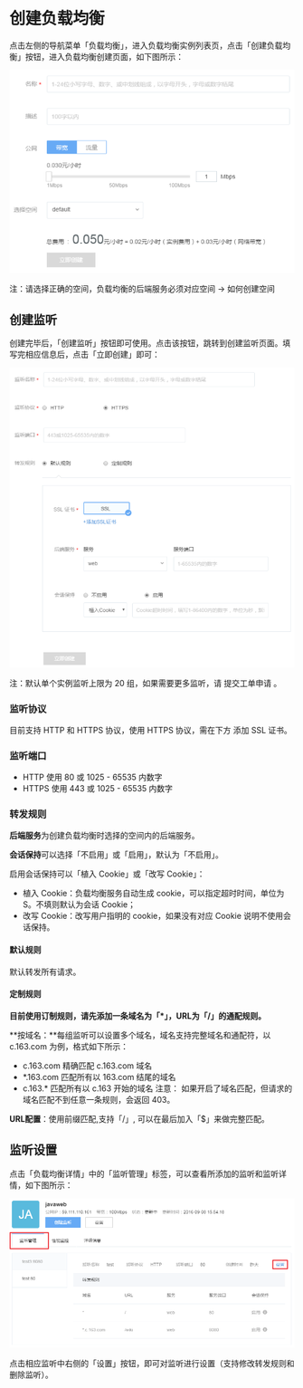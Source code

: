 # 创建负载均衡

点击左侧的导航菜单「负载均衡」，进入负载均衡实例列表页，点击「创建负载均衡」按钮，进入负载均衡创建页面，如下图所示：

![](../image/创建负载均衡-创建.png)

注：请选择正确的空间，负载均衡的后端服务必须对应空间 -> 如何创建空间


## 创建监听

创建完毕后，「创建监听」按钮即可使用。点击该按钮，跳转到创建监听页面。填写完相应信息后，点击「立即创建」即可：

![](../image/创建负载均衡-创建监听.png)

注：默认单个实例监听上限为 20 组，如果需要更多监听，请 提交工单申请 。

### 监听协议
目前支持 HTTP 和 HTTPS 协议，使用 HTTPS 协议，需在下方 添加 SSL 证书。

### 监听端口
* HTTP 使用 80 或 1025 - 65535 内数字
* HTTPS 使用 443 或 1025 - 65535 内数字

### 转发规则
**后端服务**为创建负载均衡时选择的空间内的后端服务。

**会话保持**可以选择「不启用」或「启用」，默认为「不启用」。

启用会话保持可以「植入 Cookie」或「改写 Cookie」：

* 植入 Cookie：负载均衡服务自动生成 cookie，可以指定超时时间，单位为 S。不填则默认为会话 Cookie；
* 改写 Cookie：改写用户指明的 cookie，如果没有对应 Cookie 说明不使用会话保持。

#### 默认规则

默认转发所有请求。

#### 定制规则

**目前使用订制规则，请先添加一条域名为「*」，URL为「/」的通配规则。**

**按域名：**每组监听可以设置多个域名，域名支持完整域名和通配符，以 c.163.com 为例，格式如下所示：

* c.163.com 精确匹配 c.163.com 域名
* *.163.com 匹配所有以 163.com 结尾的域名
* c.163.* 匹配所有以 c.163 开始的域名
注意： 如果开启了域名匹配，但请求的域名匹配不到任意一条规则，会返回 403。

**URL配置**：使用前缀匹配,支持「/」, 可以在最后加入「$」来做完整匹配。

## 监听设置

点击「负载均衡详情」中的「监听管理」标签，可以查看所添加的监听和监听详情，如下图所示：

![](../image/创建负载均衡-监听设置.png)

点击相应监听中右侧的「设置」按钮，即可对监听进行设置（支持修改转发规则和删除监听）。
